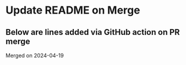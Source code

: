 # Update README on Merge

## Below are lines added via GitHub action on PR merge



Merged on 2024-04-19
